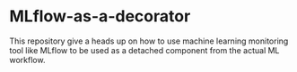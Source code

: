 # MLflow-as-a-decorator
This repository give a heads up on how to use machine learning monitoring tool like MLflow to be used as a detached component from the actual ML workflow. 
